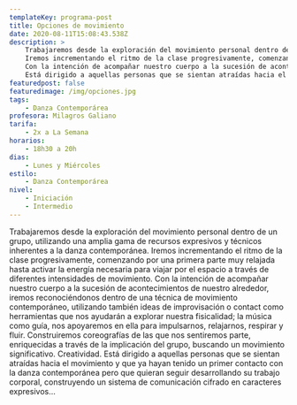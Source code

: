 ```yaml
---
templateKey: programa-post
title: Opciones de movimiento
date: 2020-08-11T15:08:43.538Z
description: >
    Trabajaremos desde la exploración del movimiento personal dentro de un grupo, utilizando una amplia gama de recursos expresivos y técnicos inherentes a la danza contemporánea.
    Iremos incrementando el ritmo de la clase progresivamente, comenzando por una primera parte muy relajada hasta activar la energía necesaria para viajar por el espacio a través de diferentes intensidades de movimiento.
    Con la intención de acompañar nuestro cuerpo a la sucesión de acontecimientos de nuestro alrededor, iremos reconociéndonos dentro de una técnica de movimiento contemporáneo, utilizando también ideas de improvisación o contact como herramientas que nos ayudarán a explorar nuestra fisicalidad; la música como guía, nos apoyaremos en ella para impulsarnos, relajarnos, respirar y fluir. Construiremos coreografías de las que nos sentiremos parte, enriquecidas a través de la implicación del grupo, buscando un movimiento significativo. Creatividad.
    Está dirigido a aquellas personas que se sientan atraídas hacia el movimiento y que ya hayan tenido un primer contacto con la danza contemporánea pero que quieran seguir desarrollando su trabajo corporal, construyendo un sistema de comunicación cifrado en caracteres expresivos…
featuredpost: false
featuredimage: /img/opciones.jpg
tags:
    - Danza Contemporárea
profesora: Milagros Galiano
tarifa:
    - 2x a La Semana
horarios:
    - 18h30 a 20h
dias:
    - Lunes y Miércoles
estilo:
    - Danza Contemporárea
nivel:
    - Iniciación
    - Intermedio
---
```


Trabajaremos desde la exploración del movimiento personal dentro de un grupo, utilizando una amplia gama de recursos expresivos y técnicos inherentes a la danza contemporánea.
Iremos incrementando el ritmo de la clase progresivamente, comenzando por una primera parte muy relajada hasta activar la energía necesaria para viajar por el espacio a través de diferentes intensidades de movimiento.
Con la intención de acompañar nuestro cuerpo a la sucesión de acontecimientos de nuestro alrededor, iremos reconociéndonos dentro de una técnica de movimiento contemporáneo, utilizando también ideas de improvisación o contact como herramientas que nos ayudarán a explorar nuestra fisicalidad; la música como guía, nos apoyaremos en ella para impulsarnos, relajarnos, respirar y fluir. Construiremos coreografías de las que nos sentiremos parte, enriquecidas a través de la implicación del grupo, buscando un movimiento significativo. Creatividad.
Está dirigido a aquellas personas que se sientan atraídas hacia el movimiento y que ya hayan tenido un primer contacto con la danza contemporánea pero que quieran seguir desarrollando su trabajo corporal, construyendo un sistema de comunicación cifrado en caracteres expresivos…
